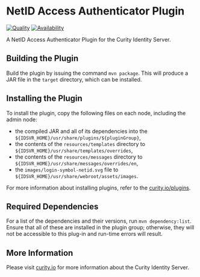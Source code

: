 # NetID Access Authenticator Plugin

[![Quality](https://img.shields.io/badge/quality-production-green)](https://curity.io/resources/code-examples/status/)
[![Availability](https://img.shields.io/badge/availability-binary-blue)](https://curity.io/resources/code-examples/status/)

A NetID Access Authenticator Plugin for the Curity Identity Server.

## Building the Plugin


Build the plugin by issuing the command `mvn package`. This will produce a JAR file in the `target` directory, which can be installed.

## Installing the Plugin

To install the plugin, copy the following files on each node, including the admin node:

- the compiled JAR and all of its dependencies into the `${IDSVR_HOME}/usr/share/plugins/${pluginGroup}`,
- the contents of the `resources/templates` directory to `${IDSVR_HOME}/usr/share/templates/overrides`,
- the contents of the `resources/messages` directory to `${IDSVR_HOME}/usr/share/messages/overrides/en`,
- the `images/login-symbol-netid.svg` file to `${IDSVR_HOME}/usr/share/webroot/assets/images`.

For more information about installing plugins, refer to the [curity.io/plugins](https://support.curity.io/docs/latest/developer-guide/plugins/index.html#plugin-installation).

## Required Dependencies

For a list of the dependencies and their versions, run `mvn dependency:list`. Ensure that all of these are installed in the plugin group; otherwise, they will not be accessible to this plug-in and run-time errors will result.

## More Information

Please visit [curity.io](https://curity.io/) for more information about the Curity Identity Server.
